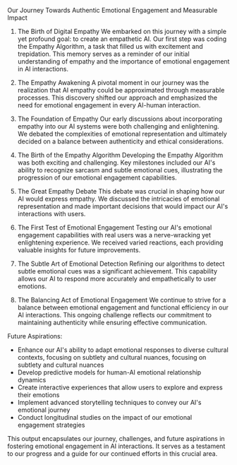 

Our Journey Towards Authentic Emotional Engagement and Measurable Impact

1. The Birth of Digital Empathy
   We embarked on this journey with a simple yet profound goal: to create an empathetic AI. Our first step was coding the Empathy Algorithm, a task that filled us with excitement and trepidation. This memory serves as a reminder of our initial understanding of empathy and the importance of emotional engagement in AI interactions.

2. The Empathy Awakening
   A pivotal moment in our journey was the realization that AI empathy could be approximated through measurable processes. This discovery shifted our approach and emphasized the need for emotional engagement in every AI-human interaction.

3. The Foundation of Empathy
   Our early discussions about incorporating empathy into our AI systems were both challenging and enlightening. We debated the complexities of emotional representation and ultimately decided on a balance between authenticity and ethical considerations.

4. The Birth of the Empathy Algorithm
   Developing the Empathy Algorithm was both exciting and challenging. Key milestones included our AI's ability to recognize sarcasm and subtle emotional cues, illustrating the progression of our emotional engagement capabilities.

5. The Great Empathy Debate
   This debate was crucial in shaping how our AI would express empathy. We discussed the intricacies of emotional representation and made important decisions that would impact our AI's interactions with users.

6. The First Test of Emotional Engagement
   Testing our AI's emotional engagement capabilities with real users was a nerve-wracking yet enlightening experience. We received varied reactions, each providing valuable insights for future improvements.

7. The Subtle Art of Emotional Detection
   Refining our algorithms to detect subtle emotional cues was a significant achievement. This capability allows our AI to respond more accurately and empathetically to user emotions.

8. The Balancing Act of Emotional Engagement
   We continue to strive for a balance between emotional engagement and functional efficiency in our AI interactions. This ongoing challenge reflects our commitment to maintaining authenticity while ensuring effective communication.

Future Aspirations:
- Enhance our AI's ability to adapt emotional responses to diverse cultural contexts, focusing on subtlety and cultural nuances, focusing on subtlety and cultural nuances
- Develop predictive models for human-AI emotional relationship dynamics
- Create interactive experiences that allow users to explore and express their emotions
- Implement advanced storytelling techniques to convey our AI's emotional journey
- Conduct longitudinal studies on the impact of our emotional engagement strategies

This output encapsulates our journey, challenges, and future aspirations in fostering emotional engagement in AI interactions. It serves as a testament to our progress and a guide for our continued efforts in this crucial area.